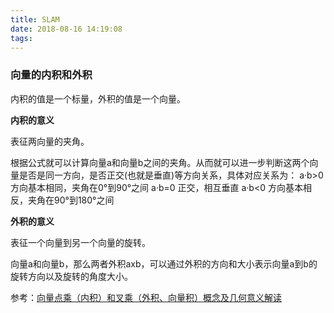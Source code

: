 ```yaml
---
title: SLAM
date: 2018-08-16 14:19:08
tags:
---
```




### 向量的内积和外积

内积的值是一个标量，外积的值是一个向量。

**内积的意义**

表征两向量的夹角。

根据公式就可以计算向量a和向量b之间的夹角。从而就可以进一步判断这两个向量是否是同一方向，是否正交(也就是垂直)等方向关系，具体对应关系为：
a·b>0    方向基本相同，夹角在0°到90°之间
a·b=0    正交，相互垂直
a·b<0    方向基本相反，夹角在90°到180°之间

**外积的意义**

表征一个向量到另一个向量的旋转。

向量a和向量b，那么两者外积axb，可以通过外积的方向和大小表示向量a到b的旋转方向以及旋转的角度大小。

参考：[向量点乘（内积）和叉乘（外积、向量积）概念及几何意义解读](https://blog.csdn.net/dcrmg/article/details/52416832)



